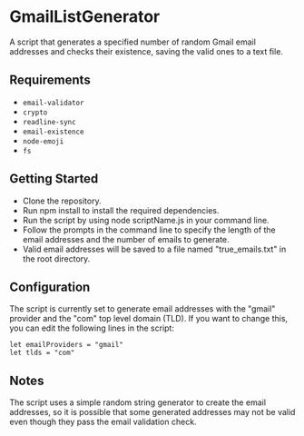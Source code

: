 # GmailListGenerator
A script that generates a specified number of random Gmail email addresses and checks their existence, saving the valid ones to a text file.

## Requirements

- ```email-validator```
- ```crypto```
- ```readline-sync```
- ```email-existence```
- ```node-emoji```
- ```fs```

## Getting Started

- Clone the repository.
- Run npm install to install the required dependencies.
- Run the script by using node scriptName.js in your command line.
- Follow the prompts in the command line to specify the length of the email addresses and the number of emails to generate.
- Valid email addresses will be saved to a file named "true_emails.txt" in the root directory.

## Configuration

The script is currently set to generate email addresses with the "gmail" provider and the "com" top level domain (TLD). If you want to change this, you can edit the following lines in the script:

```
let emailProviders = "gmail"
let tlds = "com"
```

## Notes

The script uses a simple random string generator to create the email addresses, so it is possible that some generated addresses may not be valid even though they pass the email validation check.

